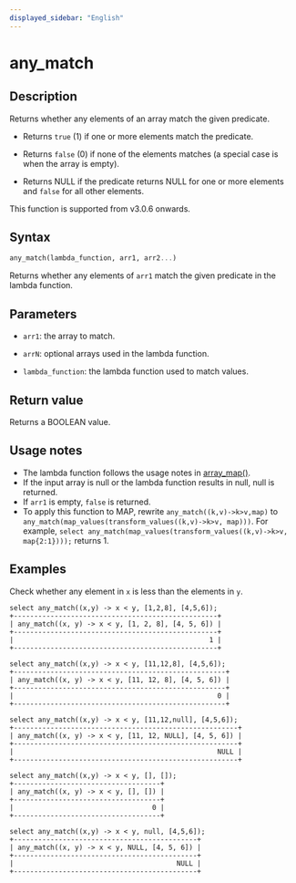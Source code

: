 ```yaml
---
displayed_sidebar: "English"
---
```


# any_match

## Description

Returns whether any elements of an array match the given predicate.

- Returns `true` (1) if one or more elements match the predicate.

- Returns `false` (0) if none of the elements matches (a special case is when the array is empty).

- Returns NULL if the predicate returns NULL for one or more elements and `false` for all other elements.

This function is supported from v3.0.6 onwards.

## Syntax

```Haskell
any_match(lambda_function, arr1, arr2...)
```

Returns whether any elements of `arr1` match the given predicate in the lambda function.

## Parameters

- `arr1`: the array to match.

- `arrN`: optional arrays used in the lambda function.

- `lambda_function`: the lambda function used to match values.

## Return value

Returns a BOOLEAN value.

## Usage notes

- The lambda function follows the usage notes in [array_map()](array_map.md).
- If the input array is null or the lambda function results in null, null is returned.
- If `arr1` is empty, `false` is returned.
- To apply this function to MAP, rewrite `any_match((k,v)->k>v,map)` to `any_match(map_values(transform_values((k,v)->k>v, map)))`. For example, `select any_match(map_values(transform_values((k,v)->k>v, map{2:1})));` returns 1.

## Examples

Check whether any element in `x` is less than the elements in `y`.

```Plain
select any_match((x,y) -> x < y, [1,2,8], [4,5,6]);
+--------------------------------------------------+
| any_match((x, y) -> x < y, [1, 2, 8], [4, 5, 6]) |
+--------------------------------------------------+
|                                                1 |
+--------------------------------------------------+

select any_match((x,y) -> x < y, [11,12,8], [4,5,6]);
+----------------------------------------------------+
| any_match((x, y) -> x < y, [11, 12, 8], [4, 5, 6]) |
+----------------------------------------------------+
|                                                  0 |
+----------------------------------------------------+

select any_match((x,y) -> x < y, [11,12,null], [4,5,6]);
+-------------------------------------------------------+
| any_match((x, y) -> x < y, [11, 12, NULL], [4, 5, 6]) |
+-------------------------------------------------------+
|                                                  NULL |
+-------------------------------------------------------+

select any_match((x,y) -> x < y, [], []);
+------------------------------------+
| any_match((x, y) -> x < y, [], []) |
+------------------------------------+
|                                  0 |
+------------------------------------+

select any_match((x,y) -> x < y, null, [4,5,6]);
+---------------------------------------------+
| any_match((x, y) -> x < y, NULL, [4, 5, 6]) |
+---------------------------------------------+
|                                        NULL |
+---------------------------------------------+
```
